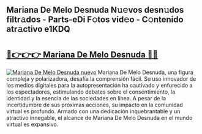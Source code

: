 ## Mariana De Melo Desnuda N𝚞𝚎vos desn𝚞dos filtr𝚊dos - Parts-eDi F𝚘tos vid𝚎o - C𝚘ntenido atr𝚊ctivo e1KDQ

# <h2><a href="http://mb1jrn.tromn.icu/?c=Mariana+De+Melo+Desnuda">🔗👉👉👉 Mariana De Melo Desnuda 🔗🔗</a></h2>

[![Mariana De Melo Desnuda nuevo](https://i.imgur.com/pEAQMta.gif)](http://mb1jrn.tromn.icu/?c=Mariana+De+Melo+Desnuda)
Mariana De Melo Desnuda, una figura compleja y polarizadora, desafía la comprensión fácil. Su uso innovador de los medios digitales para la autopresentación ha cautivado y enfurecido a los espectadores, estimulando debates sobre el consentimiento, la identidad y la esencia de las sociedades en línea. A pesar de la incertidumbre de sus próximas acciones, su impacto en la comunidad virtual es profundo. Armado con una dedicación inquebrantable y un atractivo innegable, el alcance de Mariana De Melo Desnuda en el mundo virtual es expansivo.
